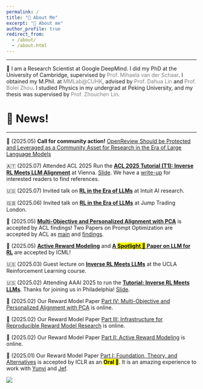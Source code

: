 ```yaml
---
permalink: /
title: "🙋 About Me"
excerpt: "🙋 About me"
author_profile: true
redirect_from:
  - /about/
  - /about.html
---
```


---

🚀 I am a Research Scientist at Google DeepMind. I did my PhD at the University of Cambridge, supervised by <a href="https://www.vanderschaar-lab.com/prof-mihaela-van-der-schaar/" style="color: gray; text-decoration: none;">Prof. Mihaela van der Schaar</a>. I obtained my M.Phil. at <a href="https://mmlab.ie.cuhk.edu.hk/" style="color: gray; text-decoration: none;">MMLab@CUHK</a>, advised by <a href="http://dahua.site/" style="color: gray; text-decoration: none;">Prof. Dahua Lin</a> and <a href="https://boleizhou.github.io/" style="color: gray; text-decoration: none;">Prof. Bolei Zhou</a>. I studied Physics in my undergrad at Peking University, and my thesis was supervised by <a href="https://zhouchenlin.github.io/" style="color: gray; text-decoration: none;">Prof. Zhouchen Lin</a>.


📰 News!
======
---

📌 (2025.05) **Call for community action!** [OpenReview Should be Protected and Leveraged as a
Community Asset for Research in the Era of Large Language Models](https://arxiv.org/abs/2505.21537)

🇦🇹 (2025.07) Attended ACL 2025 Run the [**ACL 2025 Tutorial (T1): Inverse RL Meets LLM Alignment**](https://huggingface.co/papers/2507.13158) at Vienna. [Slide](https://github.com/holarissun/InverseRLmeetsLLMs/blob/main/ACL-2025-Tutorial-July27-final.pdf). We have a [write-up](https://huggingface.co/papers/2507.13158) for interested readers to find references. <be>

🇺🇸 (2025.07) Invited talk on [**RL in the Era of LLMs**](https://sites.google.com/view/irl-llm) at Intuit AI research. <br>

🇬🇧 (2025.06) Invited talk on [**RL in the Era of LLMs**](https://sites.google.com/view/irl-llm) at Jump Trading London. <br>

📄 (2025.05) [**Multi-Objective and Personalized Alignment with PCA**](https://arxiv.org/abs/2502.13131) is accepted by ACL findings! Two Papers on Prompt Optimization are accepted by ACL as [main](https://arxiv.org/pdf/2402.11347) and [findings](https://arxiv.org/pdf/2502.18746). <br> 

📄 (2025.05) [**Active Reward Modeling**](https://arxiv.org/pdf/2502.04354) and [**A <mark>Spotlight 🎉</mark> Paper on LLM for RL**](https://openreview.net/forum?id=5hyfZ2jYfI) are accepted by ICML! <be> 

🇺🇸 (2025.03) Guest lecture on [**Inverse RL Meets LLMs**](https://sites.google.com/view/irl-llm) at the UCLA Reinforcement Learning course. <br>

🇺🇸 (2025.02) Attending AAAI 2025 to run the [**Tutorial: Inverse RL Meets LLMs**](https://sites.google.com/view/irl-llm). Thanks for joining us in Philadelphia! [Slide](https://github.com/holarissun/InverseRLmeetsLLMs/blob/main/IRLxLLMs_Feb25.pdf). <br>

📄 (2025.02) Our Reward Model Paper [Part IV: Multi-Objective and Personalized Alignment with PCA](https://arxiv.org/abs/2502.13131) is online. <br> 

📄 (2025.02) Our Reward Model Paper [Part III: Infrastructure for Reproducible Reward Model Research](https://arxiv.org/pdf/2502.04357) is online. <br> 

📄 (2025.02) Our Reward Model Paper [Part II: Active Reward Modeling](https://arxiv.org/pdf/2502.04354) is online. <br> 

📄 (2025.01) Our Reward Model Paper [Part I: Foundation, Theory, and Alternatives](https://arxiv.org/pdf/2411.04991) is accepted by ICLR as an **<mark>Oral 🎉</mark>**. It is an amazing experience to work with [Yunyi](https://yunyishen.github.io/) and [Jef](https://savior287.github.io/JFT-webpage/).



<a href="https://clustrmaps.com/site/1bysk"  title="Visit tracker"><img src="//www.clustrmaps.com/map_v2.png?d=RtOCs2DxbgCleb2bwL7ZaU9kONDpyPNXGY_Guo_CtaM&cl=ffffff" /></a>

<!--

Education
======
 <span style="font-weight: bold;"> 💪 Ph.D., van der Schaar Lab, University of Cambridge, Jun.2025 (expected)<br>
  </span>
  - Research Topic: Reality-Centric Deep Reinforcement Learning

  <span style="font-weight: bold;"> 🎓 M.Phil., MMLab, The Chinese University of Hong Kong, Sep.2021.<br>
  </span>
  - Thesis:
    <a href="https://github.com/2Groza/MPhil_Thesis/blob/main/MPhil_Thesis.pdf">Toward Practical Deep Reinforcement Learning: Sample-Efficient Self-Supervised Continuous Control</a><br>
  
  - Slide can be found at: 
    <a href="https://github.com/2Groza/MPhil_Thesis/blob/main/Toward%20Practical%20Reinforcement%20Learning.pptx">Slide</a><br>
  <p class="item_desc"></p>
  
  
<span style="font-weight: bold;"> 👨‍🎓 B.Sc., School of Physics & Yuanpei College, Peking University, Jul.2018.<br>
</span>


I worked as an RA at the LCDM group@UIUC. I used to work on cosmology gravitational lensing in Prof.  and Ultracold atom during my undergrad research.
-->
